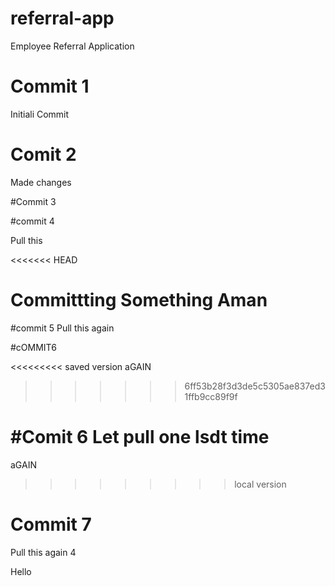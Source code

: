 # referral-app
Employee Referral Application 
# Commit 1
Initiali Commit     

# Comit 2 
Made changes 

#Commit 3

#commit 4 

Pull this 

<<<<<<< HEAD

Committting Something Aman
=======
#commit 5 
Pull this  again

#cOMMIT6 

<<<<<<<<< saved version
aGAIN 
>>>>>>> 6ff53b28f3d3de5c5305ae837ed31ffb9cc89f9f


#Comit 6
Let pull one lsdt time 
=========
aGAIN
>>>>>>>>> local version


# Commit 7 

Pull this again 4


Hello 
